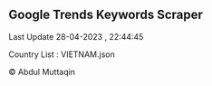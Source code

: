 

## Google Trends Keywords Scraper 
 
Last Update 28-04-2023 , 22:44:45

Country List :
VIETNAM.json



© Abdul Muttaqin 
